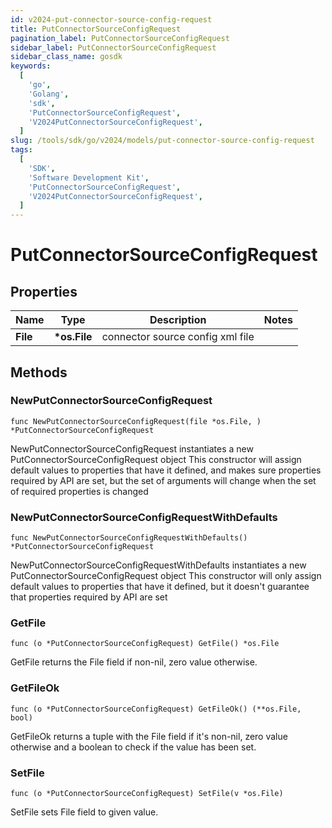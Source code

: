 ```yaml
---
id: v2024-put-connector-source-config-request
title: PutConnectorSourceConfigRequest
pagination_label: PutConnectorSourceConfigRequest
sidebar_label: PutConnectorSourceConfigRequest
sidebar_class_name: gosdk
keywords:
  [
    'go',
    'Golang',
    'sdk',
    'PutConnectorSourceConfigRequest',
    'V2024PutConnectorSourceConfigRequest',
  ]
slug: /tools/sdk/go/v2024/models/put-connector-source-config-request
tags:
  [
    'SDK',
    'Software Development Kit',
    'PutConnectorSourceConfigRequest',
    'V2024PutConnectorSourceConfigRequest',
  ]
---
```


# PutConnectorSourceConfigRequest

## Properties

| Name     | Type          | Description                      | Notes |
| -------- | ------------- | -------------------------------- | ----- |
| **File** | **\*os.File** | connector source config xml file |

## Methods

### NewPutConnectorSourceConfigRequest

`func NewPutConnectorSourceConfigRequest(file *os.File, ) *PutConnectorSourceConfigRequest`

NewPutConnectorSourceConfigRequest instantiates a new PutConnectorSourceConfigRequest object This constructor will assign default values to properties that have it defined, and makes sure properties required by API are set, but the set of arguments will change when the set of required properties is changed

### NewPutConnectorSourceConfigRequestWithDefaults

`func NewPutConnectorSourceConfigRequestWithDefaults() *PutConnectorSourceConfigRequest`

NewPutConnectorSourceConfigRequestWithDefaults instantiates a new PutConnectorSourceConfigRequest object This constructor will only assign default values to properties that have it defined, but it doesn't guarantee that properties required by API are set

### GetFile

`func (o *PutConnectorSourceConfigRequest) GetFile() *os.File`

GetFile returns the File field if non-nil, zero value otherwise.

### GetFileOk

`func (o *PutConnectorSourceConfigRequest) GetFileOk() (**os.File, bool)`

GetFileOk returns a tuple with the File field if it's non-nil, zero value otherwise and a boolean to check if the value has been set.

### SetFile

`func (o *PutConnectorSourceConfigRequest) SetFile(v *os.File)`

SetFile sets File field to given value.
